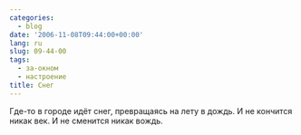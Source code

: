 ```yaml
---
categories:
  - blog
date: '2006-11-08T09:44:00+00:00'
lang: ru
slug: 09-44-00
tags:
  - за-окном
  - настроение
title: Снег
---
```




Где-то в городе идёт снег, превращаясь на лету в дождь. И не кончится никак век. И не сменится никак вождь.